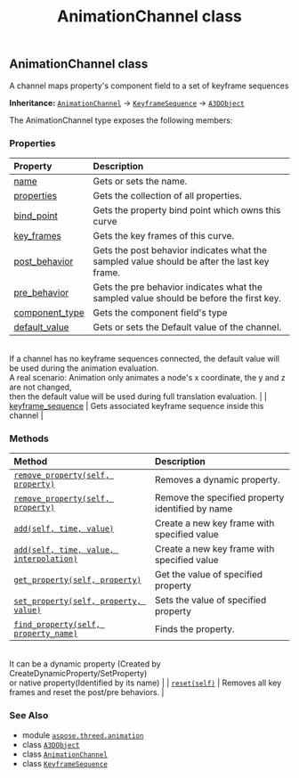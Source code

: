﻿---
title: AnimationChannel class
second_title: Aspose.3D for Python via .NET API References
description: 
type: docs
weight: 10
url: /python-net/aspose.threed.animation/animationchannel/
is_root: false
---

## AnimationChannel class

A channel maps property's component field to a set of keyframe sequences



**Inheritance:** [`AnimationChannel`](/3d/python-net/aspose.threed.animation/animationchannel) → 
[`KeyframeSequence`](/3d/python-net/aspose.threed.animation/keyframesequence) → 
[`A3DObject`](/3d/python-net/aspose.threed/a3dobject)



The AnimationChannel type exposes the following members:

### Properties
| Property | Description |
| :- | :- |
| [name](/3d/python-net/aspose.threed.animation/animationchannel/name) | Gets or sets the name. |
| [properties](/3d/python-net/aspose.threed.animation/animationchannel/properties) | Gets the collection of all properties. |
| [bind_point](/3d/python-net/aspose.threed.animation/animationchannel/bind_point) | Gets the property bind point which owns this curve |
| [key_frames](/3d/python-net/aspose.threed.animation/animationchannel/key_frames) | Gets the key frames of this curve. |
| [post_behavior](/3d/python-net/aspose.threed.animation/animationchannel/post_behavior) | Gets the post behavior indicates what the sampled value should be after the last key frame. |
| [pre_behavior](/3d/python-net/aspose.threed.animation/animationchannel/pre_behavior) | Gets the pre behavior indicates what the sampled value should be before the first key. |
| [component_type](/3d/python-net/aspose.threed.animation/animationchannel/component_type) | Gets the component field's type |
| [default_value](/3d/python-net/aspose.threed.animation/animationchannel/default_value) | Gets or sets the Default value of the channel.<br/>If a channel has no keyframe sequences connected, the default value will be used during the animation evaluation.<br/>A real scenario: Animation only animates a node's x coordinate, the y and z are not changed, <br/>then the default value will be used during full translation evaluation. |
| [keyframe_sequence](/3d/python-net/aspose.threed.animation/animationchannel/keyframe_sequence) | Gets associated keyframe sequence inside this channel |


### Methods
| Method | Description |
| :- | :- |
| [`remove_property(self, property)`](/3d/python-net/aspose.threed.animation/animationchannel/remove_property/#aspose.threed.property) | Removes a dynamic property. |
| [`remove_property(self, property)`](/3d/python-net/aspose.threed.animation/animationchannel/remove_property/#system.string) | Remove the specified property identified by name |
| [`add(self, time, value)`](/3d/python-net/aspose.threed.animation/animationchannel/add/#float-float) | Create a new key frame with specified value |
| [`add(self, time, value, interpolation)`](/3d/python-net/aspose.threed.animation/animationchannel/add/#float-float-aspose.threed.animation.interpolation) | Create a new key frame with specified value |
| [`get_property(self, property)`](/3d/python-net/aspose.threed.animation/animationchannel/get_property/#system.string) | Get the value of specified property |
| [`set_property(self, property, value)`](/3d/python-net/aspose.threed.animation/animationchannel/set_property/#system.string-system.object) | Sets the value of specified property |
| [`find_property(self, property_name)`](/3d/python-net/aspose.threed.animation/animationchannel/find_property/#system.string) | Finds the property.<br/>It can be a dynamic property (Created by CreateDynamicProperty/SetProperty) <br/>or native property(Identified by its name) |
| [`reset(self)`](/3d/python-net/aspose.threed.animation/animationchannel/reset/#) | Removes all key frames and reset the post/pre behaviors. |



### See Also
* module [`aspose.threed.animation`](..)
* class [`A3DObject`](/3d/python-net/aspose.threed/a3dobject)
* class [`AnimationChannel`](/3d/python-net/aspose.threed.animation/animationchannel)
* class [`KeyframeSequence`](/3d/python-net/aspose.threed.animation/keyframesequence)
